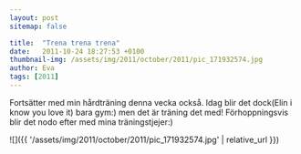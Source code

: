 ```yaml
---
layout: post
sitemap: false

title:  "Trena trena trena"
date:   2011-10-24 18:27:53 +0100
thumbnail-img: /assets/img/2011/october/2011/pic_171932574.jpg
author: Eva
tags: [2011]
---
```


Fortsätter med min hårdträning denna vecka också. Idag blir det dock(Elin i know you love it) bara gym:) men det är träning det med! Förhoppningsvis blir det nodo efter med mina träningstjejer:)

![]({{ '/assets/img/2011/october/2011/pic_171932574.jpg'  | relative_url }})

